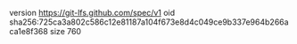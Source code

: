 version https://git-lfs.github.com/spec/v1
oid sha256:725ca3a802c586c12e81187a104f673e8d4c049ce9b337e964b266aca1e8f368
size 760
